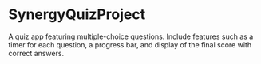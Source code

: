 # SynergyQuizProject
A quiz app featuring multiple-choice questions. Include features such as a timer for each question, a progress bar, and display of the final score with correct answers.
